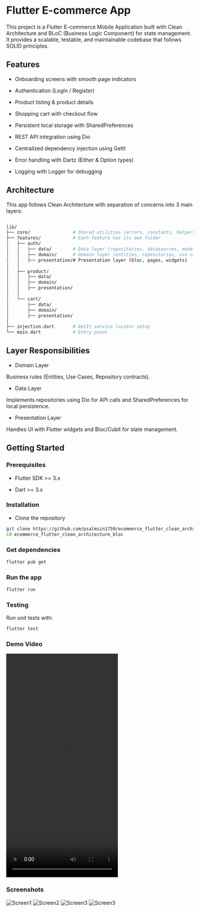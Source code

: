 # Flutter E-commerce App

This project is a Flutter E-commerce Mobile Application built with Clean Architecture and BLoC (Business Logic Component) for state management. It provides a scalable, testable, and maintainable codebase that follows SOLID principles.


## Features

- Onboarding screens with smooth page indicators

- Authentication (Login / Register)

- Product listing & product details

- Shopping cart with checkout flow

- Persistent local storage with SharedPreferences

- REST API integration using Dio

- Centralized dependency injection using GetIt

- Error handling with Dartz (Either & Option types)

- Logging with Logger for debugging

## Architecture

This app follows Clean Architecture with separation of concerns into 3 main layers:

```bash

lib/
├── core/                # Shared utilities (errors, constants, helpers)
├── features/            # Each feature has its own folder
│   ├── auth/
│   │   ├── data/        # Data layer (repositories, datasources, models)
│   │   ├── domain/      # Domain layer (entities, repositories, use cases)
│   │   ├── presentation/# Presentation layer (bloc, pages, widgets)
│   │
│   ├── product/
│   │   ├── data/
│   │   ├── domain/
│   │   ├── presentation/
│   │
│   └── cart/
│       ├── data/
│       ├── domain/
│       ├── presentation/
│
├── injection.dart       # GetIt service locator setup
└── main.dart            # Entry point


```

## Layer Responsibilities

- Domain Layer

Business rules (Entities, Use Cases, Repository contracts).

- Data Layer

Implements repositories using Dio for API calls and SharedPreferences for local persistence.

- Presentation Layer

Handles UI with Flutter widgets and Bloc/Cubit for state management.


## Getting Started
### Prerequisites

- Flutter SDK >= 3.x

- Dart >= 3.x

### Installation


- Clone the repository

```bash
git clone https://github.com/psalmsin1759/ecommerce_flutter_clean_architecture_bloc.git
cd ecommerce_flutter_clean_architecture_bloc

```
### Get dependencies
```bash
flutter pub get
```

### Run the app
```bash
flutter run

```


### Testing

Run unit tests with:
```bash
flutter test

```

### Demo Video

<!-- [![Watch the demo](./docs/screen1.png)](https://github.com/psalmsin1759/ecommerce_flutter_clean_architecture_bloc/docs/demo.mp4) -->

<video src="./docs/demo.mp4" controls="controls" width="300" height="600">
  Your browser does not support the video tag.
</video>

### Screenshots

![Screen1](./docs/screenshot.png)
![Screen2](./docs/screen2.png)
![Screen3](./docs/screen3.png)
![Screen3](./docs/screen4.png)


